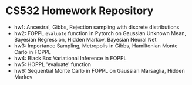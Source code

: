 # CS532 Homework Repository

- hw1: Ancestral, Gibbs, Rejection sampling with discrete distributions
- hw2: FOPPL `evaluate` function in Pytorch on Gaussian Unknown Mean, Bayesian Regression, Hidden Markov, Bayesian Neural Net
- hw3: Importance Sampling, Metropolis in Gibbs, Hamiltonian Monte Carlo in FOPPL
- hw4: Black Box Variational Inference in FOPPL
- hw5: HOPPL 'evaluate' function 
- hw6: Sequential Monte Carlo in FOPPL on Gaussian Marsaglia, Hidden Markov
